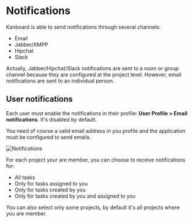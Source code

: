 Notifications
=============

Kanboard is able to send notifications through several channels:

- Email
- Jabber/XMPP
- Hipchat
- Slack

Actually, Jabber/Hipchat/Slack notifications are sent to a room or group channel because they are configured at the project level.
However, email notifications are sent to an individual person.

User notifications
------------------

Each user must enable the notifications in their profile: **User Profile > Email notifications**. It's disabled by default.

You need of course a valid email address in you profile and the application must be configured to send emails.

![Notifications](http://kanboard.net/screenshots/documentation/notifications.png)

For each project your are member, you can choose to receive notifications for:

- All tasks
- Only for tasks assigned to you
- Only for tasks created by you
- Only for tasks created by you and assigned to you

You can also select only some projects, by default it's all projects where you are member.
